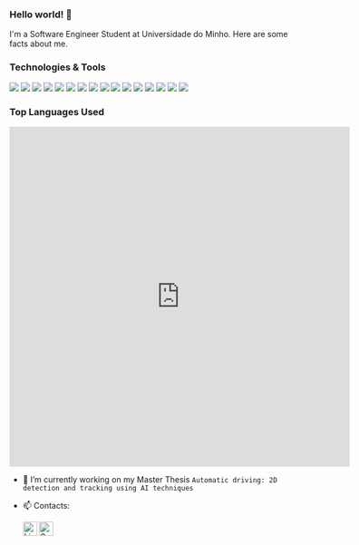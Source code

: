 ### Hello world! 👋

I'm a Software Engineer Student at Universidade do Minho. Here are some facts about me.

### Technologies & Tools

![](https://img.shields.io/badge/OS-Linux-957DAD?style=flat&logo=linux&logoColor=white&color=2bbc8a&color=2bbc8a)
![](https://img.shields.io/badge/OS-Windows-957DAD?style=flat&logo=windows&logoColor=white&color=2bbc8a&color=2bbc8a)
![](https://img.shields.io/badge/Editor-Visual%20Studio%20Code-9E7E8B.svg?style=flat&logo=visual-studio-code&logoColor=white&color=2bbc8a)
![](https://img.shields.io/badge/Editor-IntelliJIDEA-9E7E8B.svg?style=flat&logo=intellij-idea&logoColor=white&color=2bbc8a)
![](https://img.shields.io/badge/Code-java-%2396A2FF.svg?style=flat&logo=java&logoColor=white&color=2bbc8a)
![](https://img.shields.io/badge/Code-python-96A2FF?style=flat&logo=python&logoColor=white&color=2bbc8a)
![](https://img.shields.io/badge/Code-c-%2396A2FF.svg?style=flat&logo=c&logoColor=white&color=2bbc8a)
![](https://img.shields.io/badge/Code-c%23-%2396A2FF.svg?style=flat&logo=c-sharp&logoColor=white&color=2bbc8a)
![](https://img.shields.io/badge/DB-MySQL-%239799ba.svg?style=flat&logo=mysql&logoColor=white&color=2bbc8a)
![](https://img.shields.io/badge/DB-MongoDB-%239799ba.svg?style=flat&logo=mongodb&logoColor=white&color=2bbc8a)
![](https://img.shields.io/badge/Framework-Angular-%236e7b8f.svg?style=flat&logo=Angular&logoColor=white&color=2bbc8a)
![](https://img.shields.io/badge/Library-Numpy-%236e7b8f.svg?style=flat&logo=numpy&logoColor=white&color=2bbc8a)
![](https://img.shields.io/badge/Library-Pandas-%236e7b8f.svg?style=flat&logo=pandas&logoColor=white&color=2bbc8a)
![](https://img.shields.io/badge/Library-Scikit--learn-%236e7b8f.svg?style=flat&logo=scikit-learn&logoColor=white&color=2bbc8a)
![](https://img.shields.io/badge/Library-TensorFlow-%236e7b8f.svg?style=flat&logo=TensorFlow&logoColor=white&color=2bbc8a)
![](https://img.shields.io/badge/Library-Keras-%236e7b8f.svg?style=flat&logo=Keras&logoColor=white&color=2bbc8a)

### Top Languages Used
<iframe width="600" height="600" src="https://ionicabizau.github.io/github-profile-languages/api.html?ZePinto99" frameborder="0"></iframe>

- 🔭 I’m currently working on my Master Thesis ```Automatic driving: 2D detection and tracking using AI techniques```
- 📫 Contacts: 

  [<img align="left" alt="LinkedIn" width="25px" src="https://image.flaticon.com/icons/png/512/174/174857.png"/>][linkedin]
  [<img align="left" alt="Gmail" width="25px" src="https://image.flaticon.com/icons/png/512/281/281769.png"/>][email] 

  [linkedin]: https://www.linkedin.com/in/jos%C3%A9-pinto-b60725114/
  [email]: mailto:z.miguelpinto@gmail.com
